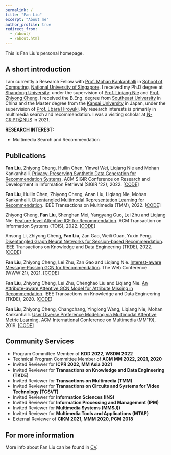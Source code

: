 ```yaml
---
permalink: /
title: "Fan Liu"
excerpt: "About me"
author_profile: true
redirect_from: 
  - /about/
  - /about.html
---
```

This is Fan Liu's personal homepage.

## A short introduction
I am currently a Research Fellow with [Prof. Mohan Kankanhalli](https://www.comp.nus.edu.sg/~mohan/) in [School of Computing](https://www.comp.nus.edu.sg/), [National University of Singapore](https://www.nus.edu.sg/). I received my Ph.D degree at [Shandong University](https://www.sdu.edu.cn/), under the supervision of [Prof. Liqiang Nie](https://liqiangnie.github.io/index.html) and [Prof. Zhiyong Cheng](https://sites.google.com/view/zycheng). I received the B.Eng. degree from [Southeast University](https://www.seu.edu.cn/) in China and the Master degree from the [Kansai University](https://www.kansai-u.ac.jp/) in Japan, under the supervision of [Prof. Ebara Hiroyuki](https://gakujo.kansai-u.ac.jp/profile/en/3b9d26c7eb2cecuf4f1fdf+f7077b.html). My research interests is primarily in multimedia search and recommendation. I was a visiting scholar at [N-CRiPT@NUS](https://ncript.comp.nus.edu.sg/) in 2021.

<b>RESEARCH INTEREST:</b>
* Multimedia Search and Recommendation


## Publications

**Fan Liu**, Zhiyong Cheng, Huilin Chen, Yinwei Wei, Liqiang Nie and Mohan Kankanhalli. [Privacy-Preserving Synthetic Data Generation for Recommendation Systems](https://dl.acm.org/doi/abs/10.1145/3477495.3532044). ACM SIGIR Conference on Research and Development in Information Retrieval (SIGIR '22), 2022. [[CODE](https://github.com/HuilinChenJN/UPC-SDG)]

**Fan Liu**, Huilin Chen, Zhiyong Cheng, Anan Liu, Liqiang Nie, Mohan Kankanhalli. [Disentangled Multimodal Representation Learning for Recommendation](https://arxiv.org/abs/2203.05406). IEEE Transactions on Multimedia (TMM), 2022. [[CODE](https://github.com/liufancs/DMRL)]

Zhiyong Cheng, **Fan Liu**, Shenghan Mei, Yangyang Guo, Lei Zhu and Liqiang Nie. [Feature-level Attentive ICF for Recommendation](https://arxiv.org/abs/2102.10745). ACM Transaction on Information Systems (TOIS), 2022. [[CODE](https://github.com/liufancs/FLA)]

Ansong Li, Zhiyong Cheng, **Fan Liu**, Zan Gao, Weili Guan, Yuxin Peng. [Disentangled Graph Neural Networks for Session-based Recommendation](https://arxiv.org/abs/2201.03482). IEEE Transactions on Knowledge and Data Engineering (TKDE), 2022. [[CODE](https://github.com/AnsongLi/Disen-GNN)]

**Fan Liu**, Zhiyong Cheng, Lei Zhu, Zan Gao and Liqiang Nie. [Interest-aware Message-Passing GCN for Recommendation](https://arxiv.org/pdf/2102.10044.pdf). The Web Conference (WWW'21), 2021. [[CODE](https://github.com/liufancs/IMP_GCN)]

**Fan Liu**, Zhiyong Cheng, Lei Zhu, Chenghao Liu and Liqiang Nie. [An Attribute-aware Attentive GCN Model for Attribute Missing in Recommendation](https://ieeexplore.ieee.org/document/9272360). IEEE Transactions on Knowledge and Data Engineering (TKDE), 2020. [[CODE](https://github.com/liufancs/a2_gcn)]

**Fan Liu**, Zhiyong Cheng, Changchang, Yinglong Wang, Liqiang Nie, Mohan Kankanhalli. [User Diverse Preference Modeling via Multimodal Attentive Metric Learning](https://arxiv.org/abs/1908.07738). ACM International Conference on Multimedia (MM'19), 2019. [[CODE](https://github.com/liufancs/MAML)]

## Community Services
* Program Committee Member of **KDD 2022, WSDM 2022** 
* Technical Program Committee Member of **ACM MM 2022, 2021, 2020**
* Invited Reviewer for **ICPR 2022, MM Asia 2021**
* Invited Reviewer for **Transactions on Knowledge and Data Engineering (TKDE)**
* Invited Reviewer for **Transactions on Multimedia (TMM)**
* Invited Reviewer for **Transactions on Circuits and Systems for Video Technology
 (TCSVT)**
* Invited Reviewer for **Information Sciences (INS)**
* Invited Reviewer for **Information Processing and Management (IPM)**
* Invited Reviewer for **Multimedia Systems (MMSJ))**
* Invited Reviewer for **Multimedia Tools and Applications (MTAP)**
* External Reviewer of **CIKM 2021, MMM 2020, PCM 2018**


## For more information
More info about Fan Liu can be found in [CV](https://liufancs.github.io/cv/).
